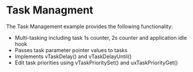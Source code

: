 <!-- Title -->
# Task Managment

The Task Management example provides the following functionality:
  * Multi-tasking including task 1s counter, 2s counter and application idle hook
  * Passes task parameter pointer values to tasks
  * Implements vTaskDelay() and vTaskDelayUntil()
  * Edit task priorities using vTaskPrioritySet() and uxTaskPriorityGet()